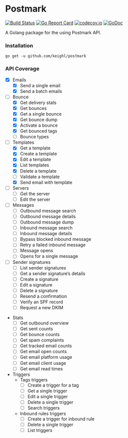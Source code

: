 # Postmark

[![Build Status](https://travis-ci.org/keighl/postmark.png?branch=master)](https://travis-ci.org/keighl/postmark) [![Go Report Card](https://goreportcard.com/badge/github.com/keighl/postmark)](https://goreportcard.com/report/github.com/keighl/postmark)  [![codecov.io](https://codecov.io/github/keighl/postmark/coverage.svg?branch=master)](https://codecov.io/github/keighl/postmark?branch=master) [![GoDoc](https://godoc.org/github.com/keighl/postmark?status.svg)](https://godoc.org/github.com/keighl/postmark)

A Golang package for the using Postmark API.

### Installation

    go get -u github.com/keighl/postmark

### API Coverage

* [x] Emails
    * [x] Send a single email
    * [x] Send a batch emails  
* [ ] Bounce
    * [x] Get delivery stats
    * [x] Get bounces
    * [x] Get a single bounce
    * [x] Get bounce dump
    * [x] Activate a bounce
    * [x] Get bounced tags
    * [ ] Bounce types  
* [ ] Templates
    * [x] Get a template
    * [x] Create a template
    * [x] Edit a template
    * [x] List templates
    * [x] Delete a template
    * [ ] Validate a template
    * [x] Send email with template
* [ ] Servers
    * [ ] Get the server
    * [ ] Edit the server
* [ ] Messages
    * [ ] Outbound message search
    * [ ] Outbound message details
    * [ ] Outbound message dump
    * [ ] Inbound message search
    * [ ] Inbound message details
    * [ ] Bypass blocked inbound message
    * [ ] Retry a failed inbound message
    * [ ] Message opens
    * [ ] Opens for a single message
* [ ] Sender signatures
    * [ ] List sender signatures
    * [ ] Get a sender signature’s details
    * [ ] Create a signature
    * [ ] Edit a signature
    * [ ] Delete a signature
    * [ ] Resend a confirmation
    * [ ] Verify an SPF record
    * [ ] Request a new DKIM
* Stats
    * [ ] Get outbound overview
    * [ ] Get sent counts
    * [ ] Get bounce counts
    * [ ] Get spam complaints
    * [ ] Get tracked email counts
    * [ ] Get email open counts
    * [ ] Get email platform usage
    * [ ] Get email client usage
    * [ ] Get email read times
* Triggers
    * Tags triggers
        * [ ] Create a trigger for a tag
        * [ ] Get a single trigger
        * [ ] Edit a single trigger
        * [ ] Delete a single trigger
        * [ ] Search triggers
    * Inbound rules triggers
        * [ ] Create a trigger for inbound rule
        * [ ] Delete a single trigger
        * [ ] List triggers    
